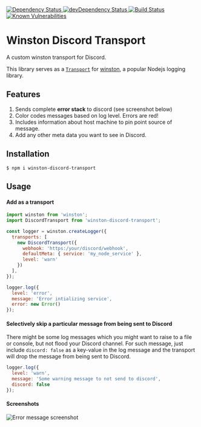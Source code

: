 <!-- Dependency Status -->
<a href="https://david-dm.org/sidhantpanda/winston-discord-transport">
  <img src="https://david-dm.org/flexdinesh/react-redux-boilerplate.svg" alt="Dependency Status" />
</a>
<!-- devDependency Status -->
<a href="https://david-dm.org/sidhantpanda/winston-discord-transport#info=devDependencies">
  <img src="https://david-dm.org/flexdinesh/react-redux-boilerplate/dev-status.svg" alt="devDependency Status" />
</a>
<a href="https://travis-ci.org/sidhantpanda/winston-discord-transport">
  <img src="https://travis-ci.org/sidhantpanda/winston-discord-transport.svg?branch=master" alt="Build Status" />
</a>
<a href="https://snyk.io//test/github/sidhantpanda/winston-discord-transport?targetFile=package.json">
  <img src="https://snyk.io//test/github/sidhantpanda/winston-discord-transport/badge.svg?targetFile=package.json" alt="Known Vulnerabilities" data-canonical-src="https://snyk.io//test/github/sidhantpanda/winston-discord-transport?targetFile=package.json" style="max-width:100%;">
</a>

# Winston Discord Transport
A custom winston transport for Discord.

This library serves as a [`Transport`](https://github.com/winstonjs/winston#transports) for [winston](https://github.com/winstonjs/winston), a popular Nodejs logging library.

## Features
1. Sends complete **error stack** to discord (see screenshot below)
2. Color codes messages based on log level. Errors are red!
3. Includes information about host machine to pin point source of message.
4. Add any other meta data you want to see in Discord.

## Installation
```
$ npm i winston-discord-transport
```

## Usage

#### Add as a transport
```javascript
import winston from 'winston';
import DiscordTransport from 'winston-discord-transport';

const logger = winston.createLogger({
  transports: [
    new DiscordTransport({
      webhook: 'https:/your/discord/webhook',
      defaultMeta: { service: 'my_node_service' },
      level: 'warn'
    })
  ],
});

logger.log({
  level: 'error',
  message: 'Error intializing service',
  error: new Error()
});
```

#### Selectively skip a particular message from being sent to Discord
There might be some log messages which you might want to raise to a file or console, but not flood your Discord channel.
For such message, just include `discord: false` as a key-value in the log message and the transport will drop the message from being sent to Discord.

```javascript
logger.log({
  level: 'warn',
  message: 'Some warning message to not send to discord',
  discord: false
});
```

#### Screenshots
<img src="https://i.ibb.co/vQLY91R/Screenshot-2019-09-18-at-6-33-03-PM.png" alt="Error message screenshot" />